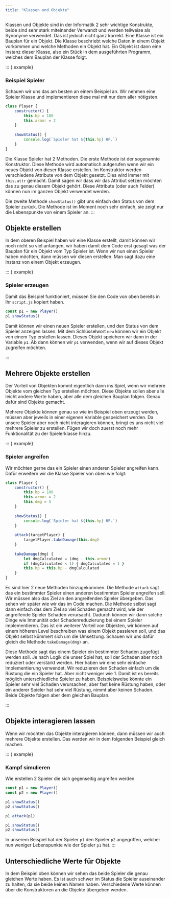 ```yaml
---
title: "Klassen und Objekte"
---
```


Klassen und Objekte sind in der Informatik 2 sehr wichtige Konstrukte, beide
sind sehr stark miteinander Verwandt und werden teilweise als Synonyme
verwendet. Das ist jedoch nicht ganz korrekt. Eine Klasse ist ein Bauplan für
ein Objekt. Die Klasse beschriebt welche Daten in einem Objekt vorkommen und
welche Methoden ein Objekt hat. Ein Objekt ist dann eine Instanz dieser Klasse,
also ein Stück in dem ausgeführten Programm, welches dem Bauplan der Klasse
folgt.

::: {.example}
### Beispiel Spieler

Schauen wir uns das am besten an einem Beispiel an. Wir nehmen eine Spieler
Klasse und implementieren diese mal mit nur dem aller nötigsten.

```javascript
class Player {
    constructor() {
        this.hp = 100
        this.armor = 2
    }
    
    showStatus() {
        console.log(`Spieler hat ${this.hp} HP.`)
    }
}
```

Die Klasse Spieler hat 2 Methoden. Die erste Methode ist der sogenannte
Konstruktor. Diese Methode wird automatisch aufgerufen wenn wir ein neues
Objekt von dieser Klasse erstellen. Im Konstruktor werden verschiedene
Attribute von dem Objekt gesetzt. Dies wird immer mit `this.attr` gemacht.
Damit sagen wir dass wir das Attribut setzen möchten das zu genau diesem Objekt
gehört. Diese Attribute (oder auch Felder) können nun im ganzen Objekt
verwendet werden.

Die zweite Methode `showStatus()` gibt uns einfach den Status von dem Spieler
zurück. Die Methode ist im Moment noch sehr einfach, sie zeigt nur die
Lebenspunkte von einem Spieler an.
:::

## Objekte erstellen

In dem oberen Beispiel haben wir eine Klasse erstellt, damit können wir noch
nicht so viel anfangen, wir haben damit dem Code erst gesagt was der Bauplan
für ein Objekt vom Typ Spieler ist. Wenn wir nun einen Spieler haben möchten,
dann müssen wir diesen erstellen. Man sagt dazu eine Instanz von einem Objekt
erzeugen.

::: {.example}
### Spieler erzeugen

Damit das Beispiel funktioniert, müssen Sie den Code von oben bereits in Ihr
`script.js` kopiert haben.

```javascript
const p1 = new Player()
p1.showStatus()
```

Damit können wir einen neuen Spieler erstellen, und den Status von dem Spieler
anzeigen lassen. Mit dem Schlüsselwort `new` können wir ein Objekt von einem
Typ erstellen lassen. Dieses Objekt speichern wir dann in der Variable `p1`. Ab
dann können wir `p1` verwenden, wenn wir auf dieses Objekt zugreifen möchten.

:::

## Mehrere Objekte erstellen

Der Vorteil von Objekten kommt eigentlich dann ins Spiel, wenn wir mehrere
Objekte vom gleichen Typ erstellen möchten. Diese Objekte sollen aber alle
leicht andere Werte haben, aber alle dem gleichen Bauplan folgen. Genau dafür
sind Objekte gemacht.

Mehrere Objekte können genau so wie im Beispiel oben erzeugt werden, müssen
aber jeweils in einer eigenen Variable gespeichert werden. Da unsere Spieler
aber noch nicht interagieren können, bringt es uns nicht viel mehrere Spieler
zu erstellen. Fügen wir doch zuerst noch mehr Funktionalität zu der
Spielerklasse hinzu.

::: {.example}
### Spieler angreifen

Wir möchten gerne das ein Spieler einen anderen Spieler angreifen kann. Dafür
erweitern wir die Klasse Spieler von oben wie folgt:

```javascript
class Player {
    constructor() {
        this.hp = 100
        this.armor = 2
        this.dmg = 5
    }
    
    showStatus() {
        console.log(`Spieler hat ${this.hp} HP.`)
    }
    
    attack(targetPlayer) {
        targetPlayer.takeDamage(this.dmg)
    }
    
    takeDamage(dmg) {
        let dmgCalculated = (dmg - this.armor)
        if (dmgCalculated < 1) { dmgCalculated = 1 } 
        this.hp = this.hp - dmgCalculated
    }
}
```

Es sind hier 2 neue Methoden hinzugekommen. Die Methode `attack` sagt das ein
bestimmter Spieler einen anderen bestimmten Spieler angreifen soll. Wir müssen
also das Ziel an den angreifenden Spieler übergeben. Das sehen wir später wie
wir das im Code machen. Die Methode selbst sagt dann einfach das dem Ziel so
viel Schaden gemacht wird, wie der angreifende Spieler Schaden verursacht.
Dadurch können wir dann solche Dinge wie Immunität oder Schadenreduzierung bei
einem Spieler implementieren. Das ist ein weiterer Vorteil von Objekten, wir
können auf einem höheren Level beschreiben was einem Objekt passieren soll, und
das Objekt selbst kümmert sich um die Umsetzung. Schauen wir uns dafür gleich
die Methode `takeDamage(dmg)` an.

Diese Methode sagt das einem Spieler ein bestimmter Schaden zugefügt werden
soll. Je nach Logik die unser Spiel hat, soll der Schaden aber noch reduziert
oder verstärkt werden. Hier haben wir eine sehr einfache Implementierung
verwendet. Wir reduzieren den Schaden einfach um die Rüstung die ein Spieler
hat. Aber nicht weniger wie 1. Damit ist es bereits möglich unterschiedliche
Spieler zu haben. Beispielsweise könnte ein Spieler sehr viel Schaden
verursachen, aber fast keine Rüstung haben, oder ein anderer Spieler hat sehr
viel Rüstung, nimmt aber keinen Schaden. Beide Objekte folgen aber dem gleichen
Bauplan.

:::

## Objekte interagieren lassen

Wenn wir möchten das Objekte interagieren können, dann müssen wir auch mehrere
Objekte erstellen. Das werden wir in dem folgenden Beispiel gleich machen.

::: {.example}
### Kampf simulieren

Wie erstellen 2 Spieler die sich gegenseitig angreifen werden.

```javascript
const p1 = new Player()
const p2 = new Player()

p1.showStatus()
p2.showStatus()

p1.attack(p1)

p1.showStatus()
p2.showStatus()
```

In unserem Beispiel hat der Spieler `p1` den Spieler `p2` angegriffen, welcher
nun weniger Lebenspunkte wie der Spieler `p1` hat.
:::

## Unterschiedliche Werte für Objekte

In dem Beispiel oben können wir sehen das beide Spieler die genau gleichen
Werte haben. Es ist auch schwer im Status die Spieler auseinander zu halten, da
sie beide keinen Namen haben. Verschiedene Werte können über die Konstruktoren
an die Objekte übergeben werden.

